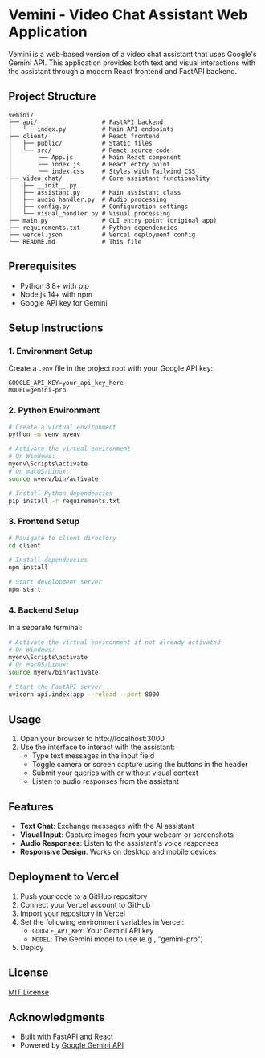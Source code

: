 # Vemini - Video Chat Assistant Web Application

Vemini is a web-based version of a video chat assistant that uses Google's Gemini API. This application provides both text and visual interactions with the assistant through a modern React frontend and FastAPI backend.

## Project Structure

```
vemini/
├── api/                  # FastAPI backend
│   └── index.py          # Main API endpoints
├── client/               # React frontend
│   ├── public/           # Static files
│   └── src/              # React source code
│       ├── App.js        # Main React component
│       ├── index.js      # React entry point
│       └── index.css     # Styles with Tailwind CSS
├── video_chat/           # Core assistant functionality
│   ├── __init__.py
│   ├── assistant.py      # Main assistant class
│   ├── audio_handler.py  # Audio processing
│   ├── config.py         # Configuration settings
│   └── visual_handler.py # Visual processing
├── main.py               # CLI entry point (original app)
├── requirements.txt      # Python dependencies
├── vercel.json           # Vercel deployment config
└── README.md             # This file
```

## Prerequisites

- Python 3.8+ with pip
- Node.js 14+ with npm
- Google API key for Gemini

## Setup Instructions

### 1. Environment Setup

Create a `.env` file in the project root with your Google API key:

```
GOOGLE_API_KEY=your_api_key_here
MODEL=gemini-pro
```

### 2. Python Environment

```bash
# Create a virtual environment
python -m venv myenv

# Activate the virtual environment
# On Windows:
myenv\Scripts\activate
# On macOS/Linux:
source myenv/bin/activate

# Install Python dependencies
pip install -r requirements.txt
```

### 3. Frontend Setup

```bash
# Navigate to client directory
cd client

# Install dependencies
npm install

# Start development server
npm start
```

### 4. Backend Setup

In a separate terminal:

```bash
# Activate the virtual environment if not already activated
# On Windows:
myenv\Scripts\activate
# On macOS/Linux:
source myenv/bin/activate

# Start the FastAPI server
uvicorn api.index:app --reload --port 8000
```

## Usage

1. Open your browser to http://localhost:3000
2. Use the interface to interact with the assistant:
   - Type text messages in the input field
   - Toggle camera or screen capture using the buttons in the header
   - Submit your queries with or without visual context
   - Listen to audio responses from the assistant

## Features

- **Text Chat**: Exchange messages with the AI assistant
- **Visual Input**: Capture images from your webcam or screenshots
- **Audio Responses**: Listen to the assistant's voice responses
- **Responsive Design**: Works on desktop and mobile devices

## Deployment to Vercel

1. Push your code to a GitHub repository
2. Connect your Vercel account to GitHub
3. Import your repository in Vercel
4. Set the following environment variables in Vercel:
   - `GOOGLE_API_KEY`: Your Gemini API key
   - `MODEL`: The Gemini model to use (e.g., "gemini-pro")
5. Deploy

## License

[MIT License](LICENSE)

## Acknowledgments

- Built with [FastAPI](https://fastapi.tiangolo.com/) and [React](https://reactjs.org/)
- Powered by [Google Gemini API](https://ai.google.dev/)
